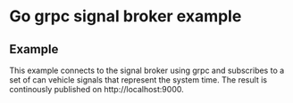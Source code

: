 #  Go grpc signal broker example

## Example

This example connects to the signal broker using grpc and subscribes to a set of can vehicle signals that represent the system time. The result is continously published on http://localhost:9000. 



